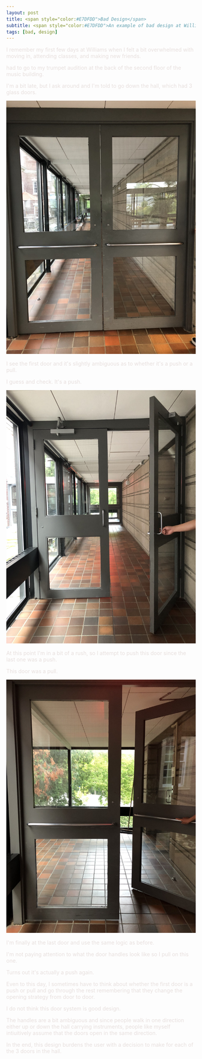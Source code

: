 ```yaml
---
layout: post
title: <span style="color:#E7DFDD">Bad Design</span>
subtitle: <span style="color:#E7DFDD">An example of bad design at Williams</span>
tags: [bad, design]
---
```


<span style="color:#E7DFDD">I remember my first few days at Williams when I felt a bit overwhelmed with moving in, attending classes, and making new friends.</span>

<span style="color:#E7DFDD"> had to go to my trumpet audition at the back of the second floor of the music building.</span>

<span style="color:#E7DFDD">I'm a bit late, but I ask around and I'm told to go down the hall, which had 3 glass doors.</span>

![Door 1](/img/bd1.jpeg)

<span style="color:#E7DFDD">I see the first door and it's slightly ambiguous as to whether it's a push or a pull.</span>

<span style="color:#E7DFDD">I guess and check. It's a push.</span>

![Door 2](/img/bd2.jpeg)

<span style="color:#E7DFDD">At this point I'm in a bit of a rush, so I attempt to push this door since the last one was a push.</span>

<span style="color:#E7DFDD">This door was a pull.</span>

![Door 3](/img/bd3.jpeg)

<span style="color:#E7DFDD">I'm finally at the last door and use the same logic as before.</span>

<span style="color:#E7DFDD">I'm not paying attention to what the door handles look like so I pull on this one.</span>

<span style="color:#E7DFDD">Turns out it's actually a push again.</span>

<span style="color:#E7DFDD">Even to this day, I sometimes have to think about whether the first door is a push or pull and go through the rest remembering that they change the opening strategy from door to door.</span>

<span style="color:#E7DFDD">I do not think this door system is good design.</span>

<span style="color:#E7DFDD">The handles are a bit ambiguous and since people walk in one direction either up or down the hall carrying instruments, people like myself intiuitively assume that the doors open in the same direction.</span> 

<span style="color:#E7DFDD">In the end, this design burdens the user with a decision to make for each of the 3 doors in the hall.</span> 
